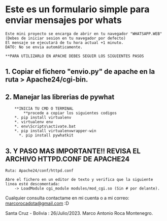 # Este es un formulario simple para enviar mensajes por whats
    Este mini proyecto se encarga de abrir en tu navegador "WHATSAPP.WEB" (Debes de iniciar sesion en tu navegador por defecto)
    El mensaje se ejecutará de tu hora actual +1 minuto.
    DATO: No se envia automáticamente.

 	**PARA UTILIZARLO EN APACHE DEBES SEGUIR LOS SIGUIENTES PASOS
##    1. Copiar el fichero "envio.py" de apache en la ruta > Apache24/cgi-bin. 

 ##   2. Manejar las librerias de pywhat
        **INICIA TU CMD O TERMINAL
            **procede a copiar los siguientes codigos
        *. pip install virtualenv
        *. virtualenv env
        *. env\Scripts\activate.bat
        *. pip install virtualenvwrapper-win
	      *. pip install pywhatkit

  ##  3. Y PASO MAS IMPORTANTE!! REVISA EL ARCHIVO HTTPD.CONF DE APACHE24
	Ruta: Apache24/conf/httpd.conf
	
	Abre el fichero en un editor de texto y verifica que la siguiente linea esté descomentada: 
		-> LoadModule cgi_module modules/mod_cgi.so (Sin # por delante).

Cualquier consulta contactame en mi cuenta o a mi correo:
	marcorocadota@gmail.com :D

Santa Cruz - Bolivia : 26/Julio/2023.
Marco Antonio Roca Montenegro.
